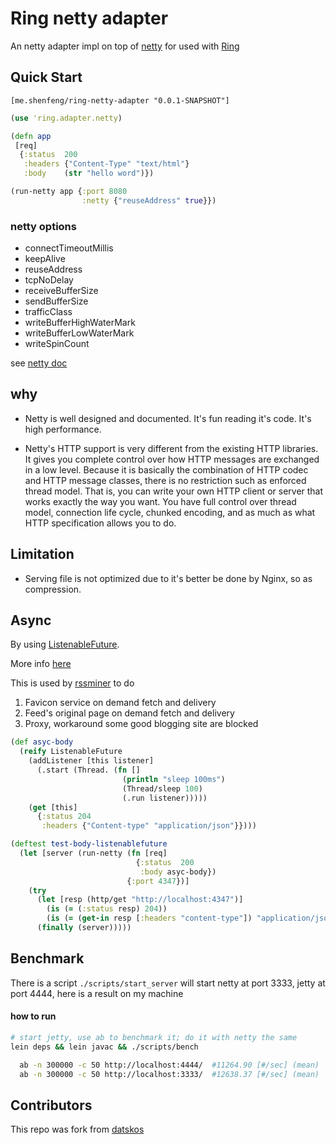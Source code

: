 # Ring netty adapter

An netty adapter impl on top of [netty](http://netty.io/)
for used with [Ring](https://github.com/mmcgrana/ring)

## Quick Start

  `[me.shenfeng/ring-netty-adapter "0.0.1-SNAPSHOT"]`

```clj
(use 'ring.adapter.netty)

(defn app
 [req]
  {:status  200
   :headers {"Content-Type" "text/html"}
   :body    (str "hello word")})

(run-netty app {:port 8080
                :netty {"reuseAddress" true}})
```
### netty options
* connectTimeoutMillis
* keepAlive
* reuseAddress
* tcpNoDelay
* receiveBufferSize
* sendBufferSize
* trafficClass
* writeBufferHighWaterMark
* writeBufferLowWaterMark
* writeSpinCount

see
[netty doc](http://docs.jboss.org/netty/3.2/api/org/jboss/netty/channel/socket/nio/NioSocketChannelConfig.html)

## why

*  Netty is well designed and documented. It's fun reading it's
   code. It's high performance.

*  Netty's HTTP support is very different from the existing HTTP
   libraries. It gives you complete control over how HTTP messages are
   exchanged in a low level. Because it is basically the combination
   of HTTP codec and HTTP message classes, there is no restriction
   such as enforced thread model. That is, you can write your own HTTP
   client or server that works exactly the way you want. You have full
   control over thread model, connection life cycle, chunked encoding,
   and as much as what HTTP specification allows you to do.

## Limitation

* Serving file is not optimized due to it's better be done by Nginx,
  so as compression.

## Async

 By using
 [ListenableFuture](https://github.com/shenfeng/async-ring-adapter/tree/master/src/java/ring/adapter/netty/ListenableFuture.java).

 More info [here](https://github.com/shenfeng/async-ring-adapter/blob/master/src/ring/adapter/plumbing.clj#L66)

 This is used by [rssminer](http://rssminer.net) to do

 1. Favicon service on demand fetch and delivery
 2. Feed's original page on demand fetch and delivery
 3. Proxy, workaround some good blogging site are blocked

```clj
(def asyc-body
  (reify ListenableFuture
    (addListener [this listener]
      (.start (Thread. (fn []
                         (println "sleep 100ms")
                         (Thread/sleep 100)
                         (.run listener)))))
    (get [this]
      {:status 204
       :headers {"Content-type" "application/json"}})))

(deftest test-body-listenablefuture
  (let [server (run-netty (fn [req]
                            {:status  200
                             :body asyc-body})
                          {:port 4347})]
    (try
      (let [resp (http/get "http://localhost:4347")]
        (is (= (:status resp) 204))
        (is (= (get-in resp [:headers "content-type"]) "application/json")))
      (finally (server)))))
```

## Benchmark

There is a script `./scripts/start_server` will start netty at port
3333, jetty at port 4444, here is a result on my machine

#### how to run
```sh
# start jetty, use ab to benchmark it; do it with netty the same
lein deps && lein javac && ./scripts/bench

```

```sh
  ab -n 300000 -c 50 http://localhost:4444/  #11264.90 [#/sec] (mean)
  ab -n 300000 -c 50 http://localhost:3333/  #12638.37 [#/sec] (mean)
```

## Contributors

This repo was fork from [datskos](https://github.com/datskos/ring-netty-adapter)
